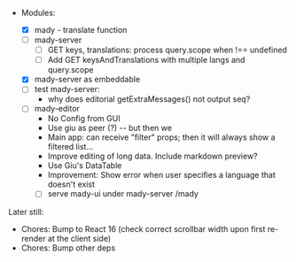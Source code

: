 - Modules:

  - [x] mady - translate function
  - [ ] mady-server
    - [ ] GET keys, translations: process query.scope when !== undefined
    - [ ] Add GET keysAndTranslations with multiple langs and query.scope
  - [x] mady-server as embeddable
  - [ ] test mady-server:
    - why does editorial getExtraMessages() not output seq?
  - [ ] mady-editor
    - No Config from GUI
    - Use giu as peer (?) -- but then we
    - Main app: can receive "filter" props; then it will always show a filtered list...
    - Improve editing of long data. Include markdown preview?
    - Use Giu's DataTable
    - Improvement: Show error when user specifies a language that doesn't exist
    - [ ] serve mady-ui under mady-server /mady

Later still:

- Chores: Bump to React 16 (check correct scrollbar width upon first re-render at the client side)
- Chores: Bump other deps
